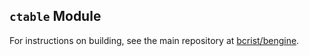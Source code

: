 ## `ctable` Module
For instructions on building, see the main repository at
[bcrist/bengine](https://github.com/bcrist/bengine).
